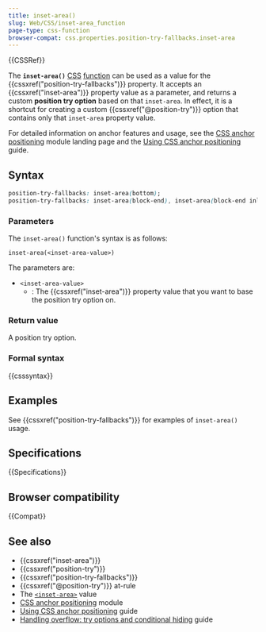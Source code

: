 ```yaml
---
title: inset-area()
slug: Web/CSS/inset-area_function
page-type: css-function
browser-compat: css.properties.position-try-fallbacks.inset-area
---
```


{{CSSRef}}

The **`inset-area()`** [CSS](/en-US/docs/Web/CSS) [function](/en-US/docs/Web/CSS/CSS_Functions) can be used as a value for the {{cssxref("position-try-fallbacks")}} property. It accepts an {{cssxref("inset-area")}} property value as a parameter, and returns a custom **position try option** based on that `inset-area`. In effect, it is a shortcut for creating a custom {{cssxref("@position-try")}} option that contains only that `inset-area` property value.

For detailed information on anchor features and usage, see the [CSS anchor positioning](/en-US/docs/Web/CSS/CSS_anchor_positioning) module landing page and the [Using CSS anchor positioning](/en-US/docs/Web/CSS/CSS_anchor_positioning/Using) guide.

## Syntax

```css
position-try-fallbacks: inset-area(bottom);
position-try-fallbacks: inset-area(block-end), inset-area(block-end inline-end);
```

### Parameters

The `inset-area()` function's syntax is as follows:

```text
inset-area(<inset-area-value>)
```

The parameters are:

- `<inset-area-value>`
  - : The {{cssxref("inset-area")}} property value that you want to base the position try option on.

### Return value

A position try option.

### Formal syntax

{{csssyntax}}

## Examples

See {{cssxref("position-try-fallbacks")}} for examples of `inset-area()` usage.

## Specifications

{{Specifications}}

## Browser compatibility

{{Compat}}

## See also

- {{cssxref("inset-area")}}
- {{cssxref("position-try")}}
- {{cssxref("position-try-fallbacks")}}
- {{cssxref("@position-try")}} at-rule
- The [`<inset-area>`](/en-US/docs/Web/CSS/inset-area_value) value
- [CSS anchor positioning](/en-US/docs/Web/CSS/CSS_anchor_positioning) module
- [Using CSS anchor positioning](/en-US/docs/Web/CSS/CSS_anchor_positioning/Using) guide
- [Handling overflow: try options and conditional hiding](/en-US/docs/Web/CSS/CSS_anchor_positioning/Try_options_hiding) guide
